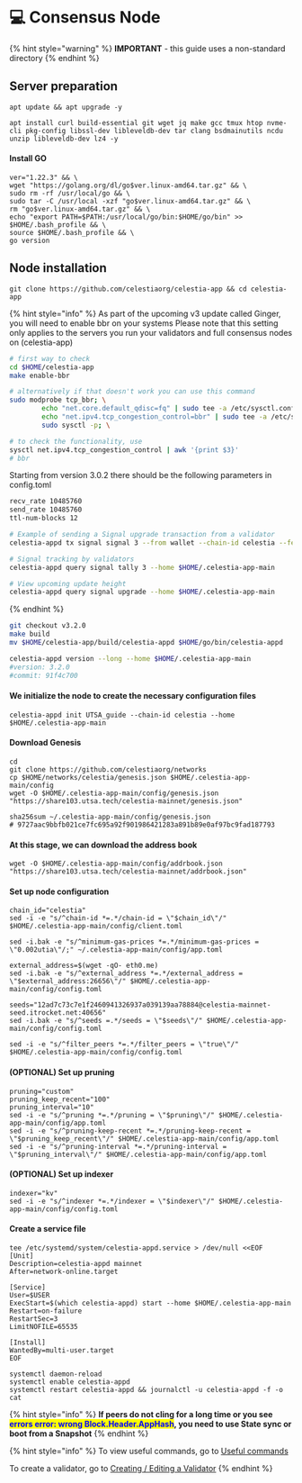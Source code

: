# 💻 Consensus Node

{% hint style="warning" %}
**IMPORTANT** - this guide uses a non-standard directory
{% endhint %}

## Server preparation

```shell
apt update && apt upgrade -y
```

```shell
apt install curl build-essential git wget jq make gcc tmux htop nvme-cli pkg-config libssl-dev libleveldb-dev tar clang bsdmainutils ncdu unzip libleveldb-dev lz4 -y
```

#### Install GO

```shell
ver="1.22.3" && \
wget "https://golang.org/dl/go$ver.linux-amd64.tar.gz" && \
sudo rm -rf /usr/local/go && \
sudo tar -C /usr/local -xzf "go$ver.linux-amd64.tar.gz" && \
rm "go$ver.linux-amd64.tar.gz" && \
echo "export PATH=$PATH:/usr/local/go/bin:$HOME/go/bin" >> $HOME/.bash_profile && \
source $HOME/.bash_profile && \
go version
```

## Node installation

```shell
git clone https://github.com/celestiaorg/celestia-app && cd celestia-app
```

{% hint style="info" %}
As part of the upcoming v3 update called Ginger, you will need to enable bbr on your systems Please note that this setting only applies to the servers you run your validators and full consensus nodes on (celestia-app)

```bash
# first way to check
cd $HOME/celestia-app
make enable-bbr

# alternatively if that doesn't work you can use this command
sudo modprobe tcp_bbr; \
        echo "net.core.default_qdisc=fq" | sudo tee -a /etc/sysctl.conf; \
        echo "net.ipv4.tcp_congestion_control=bbr" | sudo tee -a /etc/sysctl.conf; \
        sudo sysctl -p; \

# to check the functionality, use
sysctl net.ipv4.tcp_congestion_control | awk '{print $3}' 
# bbr
```

Starting from version 3.0.2 there should be the following parameters in config.toml

```bash
recv_rate 10485760
send_rate 10485760
ttl-num-blocks 12
```



```bash
# Example of sending a Signal upgrade transaction from a validator
celestia-appd tx signal signal 3 --from wallet --chain-id celestia --fees 210000utia --home $HOME/.celestia-app-main

# Signal tracking by validators
celestia-appd query signal tally 3 --home $HOME/.celestia-app-main

# View upcoming update height
celestia-appd query signal upgrade --home $HOME/.celestia-app-main
```


{% endhint %}

```bash
git checkout v3.2.0
make build
mv $HOME/celestia-app/build/celestia-appd $HOME/go/bin/celestia-appd

celestia-appd version --long --home $HOME/.celestia-app-main
#version: 3.2.0
#commit: 91f4c700
```



#### We initialize the node to create the necessary configuration files

```shell
celestia-appd init UTSA_guide --chain-id celestia --home $HOME/.celestia-app-main
```

#### Download Genesis

```shell
cd
git clone https://github.com/celestiaorg/networks
cp $HOME/networks/celestia/genesis.json $HOME/.celestia-app-main/config
wget -O $HOME/.celestia-app-main/config/genesis.json "https://share103.utsa.tech/celestia-mainnet/genesis.json"

sha256sum ~/.celestia-app-main/config/genesis.json
# 9727aac9bbfb021ce7fc695a92f901986421283a891b89e0af97bc9fad187793
```

#### At this stage, we can download the address book

```shell
wget -O $HOME/.celestia-app-main/config/addrbook.json "https://share103.utsa.tech/celestia-mainnet/addrbook.json"
```

#### Set up node configuration

```shell
chain_id="celestia"
sed -i -e "s/^chain-id *=.*/chain-id = \"$chain_id\"/" $HOME/.celestia-app-main/config/client.toml

sed -i.bak -e "s/^minimum-gas-prices *=.*/minimum-gas-prices = \"0.002utia\"/;" ~/.celestia-app-main/config/app.toml

external_address=$(wget -qO- eth0.me)
sed -i.bak -e "s/^external_address *=.*/external_address = \"$external_address:26656\"/" $HOME/.celestia-app-main/config/config.toml

seeds="12ad7c73c7e1f2460941326937a039139aa78884@celestia-mainnet-seed.itrocket.net:40656"
sed -i.bak -e "s/^seeds =.*/seeds = \"$seeds\"/" $HOME/.celestia-app-main/config/config.toml

sed -i -e "s/^filter_peers *=.*/filter_peers = \"true\"/" $HOME/.celestia-app-main/config/config.toml
```

#### (OPTIONAL) Set up pruning

```shell
pruning="custom"
pruning_keep_recent="100"
pruning_interval="10"
sed -i -e "s/^pruning *=.*/pruning = \"$pruning\"/" $HOME/.celestia-app-main/config/app.toml
sed -i -e "s/^pruning-keep-recent *=.*/pruning-keep-recent = \"$pruning_keep_recent\"/" $HOME/.celestia-app-main/config/app.toml
sed -i -e "s/^pruning-interval *=.*/pruning-interval = \"$pruning_interval\"/" $HOME/.celestia-app-main/config/app.toml
```

#### (OPTIONAL) Set up indexer

```shell
indexer="kv"
sed -i -e "s/^indexer *=.*/indexer = \"$indexer\"/" $HOME/.celestia-app-main/config/config.toml
```

#### Create a service file

```shell
tee /etc/systemd/system/celestia-appd.service > /dev/null <<EOF
[Unit]
Description=celestia-appd mainnet
After=network-online.target

[Service]
User=$USER
ExecStart=$(which celestia-appd) start --home $HOME/.celestia-app-main
Restart=on-failure
RestartSec=3
LimitNOFILE=65535

[Install]
WantedBy=multi-user.target
EOF
```

```shell
systemctl daemon-reload
systemctl enable celestia-appd
systemctl restart celestia-appd && journalctl -u celestia-appd -f -o cat
```

{% hint style="info" %}
**If peers do not cling for a long time or you see&#x20;**<mark style="color:blue;">**errors error: wrong Block.Header.AppHash**</mark>**, you need to use State sync or boot from a Snapshot**
{% endhint %}

{% hint style="info" %}
To view useful commands, go to [Useful commands](https://utsa.gitbook.io/services/cosmos-wiki/useful-commands)

To create a validator, go to [Creating / Editing a Validator](https://utsa.gitbook.io/services/cosmos-wiki/creating-editing-a-validator)
{% endhint %}
